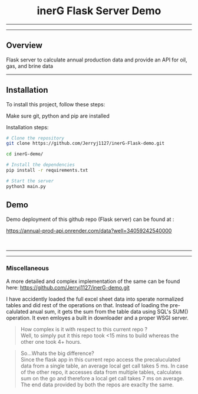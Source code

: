 <p align="center">
  <h1 style="text-align: center;">inerG Flask Server Demo</h1>
</p>

****

---

## **Overview**

Flask server to calculate annual production data and provide an API for oil, gas, and brine data

---

## **Installation**

To install this project, follow these steps:

Make sure git, python and pip are installed

Installation steps:
```bash
# Clone the repository
git clone https://github.com/Jerryj1127/inerG-Flask-demo.git 

cd inerG-demo/ 

# Install the dependencies
pip install -r requirements.txt

# Start the server
python3 main.py

```

## **Demo**

Demo deployment of this github repo (Flask server) can be found at :


https://annual-prod-api.onrender.com/data?well=34059242540000

<br>

---
---

### **Miscellaneous**

A more detailed and complex implementation of the same can be found here:
    https://github.com/Jerryj1127/inerG-demo.git

I have accidently loaded the full excel sheet data into sperate normalized tables and did rest of the operations on that. Instead of loading the pre-calulated anual sum, it gets the sum from the table data using SQL's SUM() operation. It even emloyes a built in downloader and a proper WSGI server.

>How complex is it with respect to this current repo ? <br>
Well, to simply put it this repo took <15 mins to build whereas the other one took 4+ hours.

>So...Whats the big difference? <br>
Since the flask app in this current repo access the precaluculated data from a single table, an average local get call takes 5 ms. In case of the other repo, it accesses data from multiple tables, calculates sum on the go and therefore a local get call takes 7 ms on average. The end data provided by both the repos are exaclty the same.